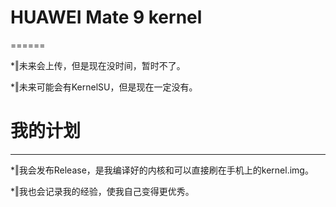 # HUAWEI Mate 9 kernel
======

*‖未来会上传，但是现在没时间，暂时不了。

*‖未来可能会有KernelSU，但是现在一定没有。

# 我的计划
------
*‖我会发布Release，是我编译好的内核和可以直接刷在手机上的kernel.img。

*‖我也会记录我的经验，使我自己变得更优秀。
